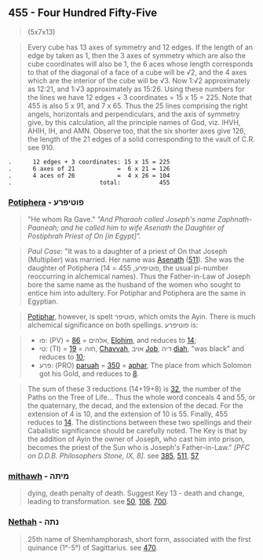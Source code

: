 ## 455 - Four Hundred Fifty-Five
> (5x7x13)

> Every cube has 13 axes of symmetry and 12 edges. If the length of an edge by taken as 1, then the 3 axes of symmetry which are also the cube coordinates will also be 1, the 6 aces whose length corresponds to that of the diagonal of a face of a cube will be √2, and the 4 axes which are the interior of the cube will be √3. Now 1:√2 approximately as 12:21, and 1:√3 approximately as 15:26. Using these numbers for the lines we have 12 edges + 3 coordinates = 15 x 15 = 225. Note that 455 is also 5 x 91, and 7 x 65. Thus the 25 lines comprising the right angels, horizontals and perpendiculars, and the axis of symmetry give, by this calculation, all the principle names of God, viz. IHVH, AHIH, IH, and AMN. Observe too, that the six shorter axes give 126, the length of the 21 edges of a solid corresponding to the vault of C.R. see 910.

    .      12 edges + 3 coordinates: 15 x 15 = 225
    .      6 axes of 21            =  6 x 21 = 126
    .      4 aces of 26            =  4 x 26 = 104
    .                         total:           455

### [Potiphera](/keys/PVTIPRO) - פוטיפרע
> "He whom Ra Gave." *"And Pharaoh called Joseph's name Zaphnath-Paaneah; and he called him to wife Asenath the Daughter of Postiphrah Priest of On [in Egypt]".*

> *Paul Case:* "It was to a daughter of a priest of On that Joseph (Multiplier) was married. Her name was [Asenath](/keys/ASNTh) ([511](511)). She was the daughter of Potiphera (פוטיפרע, 455 = 14, the usual pi-number reoccurring in alchemical names). Thus the Father-in-Law of Joseph bore the same name as the husband of the women who sought to entice him into adultery. For Potiphar and Potiphera are the same in Egyptian.

> [Potiphar](/keys/PVTIPR), however, is spelt פוטיפר, which omits the Ayin. There is much alchemical significance on both spellings. פוטיפרע is:

> - פו: (PV) = [86](86) = אלהים, [Elohim](/keys/ALHIM), and reduces to [14](14);
> - טי: (TI) = [19](19) = חוה, [Chavvah](/keys/), אויב [Job](/keys/AIVB), דיה [diah](/keys/DIH), "was black" and reduces to [10](10);
> - פרע: (PRO) [paruah](/keys/PRO) = [350](350) = [aphar](/keys/OPR), The place from which Solomon got his Gold, and reduces to [8](8).

> The sum of these 3 reductions (14+19+8) is [32](32), the number of the Paths on the Tree of Life... Thus the whole word conceals 4 and 55, or the quaternary, the decad, and the extension of the decad. For the extension of 4 is 10, and the extension of 10 is 55. Finally, 455 reduces to [14](14). The distinctions between these two spellings and their Cabalistic significance should be carefully noted. The Key is that by the addition of Ayin the owner of Joseph, who cast him into prison, becomes the priest of the Sun who is Joseph's Father-in-Law." *[PFC on D.D.B. Philosophers Stone, IX, 8].* see [385](385), [511](511), [57](57)

### [mithawh](/keys/MIThH) - מיתה
> dying, death penalty of death. Suggest Key 13 - death and change, leading to transformation. see [50](50), [106](106), [700](700).

### [Nethah](/keys/NThH) - נתה
> 25th name of Shemhamphorash, short form, associated with the first quinance (1°-5°) of Sagittarius. see [470](470).